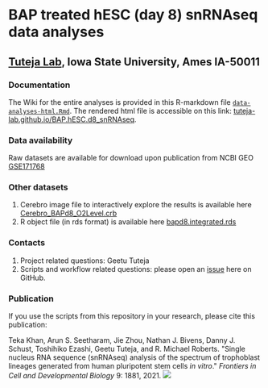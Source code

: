 # BAP treated hESC (day 8) snRNAseq data analyses

## [Tuteja Lab](https://www.tutejalab.org), Iowa State University, Ames IA-50011

### Documentation

The Wiki for the entire analyses is provided in this R-markdown file [`data-analyses-html.Rmd`](data-analyses-html.Rmd). The rendered html file is accessible on this link:  [tuteja-lab.github.io/BAP.hESC.d8_snRNAseq](https://tuteja-lab.github.io/BAP.hESC.d8_snRNAseq/index.html).

### Data availability
Raw datasets are available for download upon publication from NCBI GEO [GSE171768](https://www.ncbi.nlm.nih.gov/geo/query/acc.cgi?acc=GSE171768)

### Other datasets

1. Cerebro image file to interactively explore the results is available here [Cerebro_BAPd8_O2Level.crb](data/Cerebro_BAPd8_O2Level.crb)
2. R object file (in rds format) is available here [bapd8.integrated.rds](data/bapd8.integrated.rds)

### Contacts
1. Project related questions: Geetu Tuteja
2. Scripts and workflow related questions: please open an [issue](https://github.com/Tuteja-Lab/BAP.hESC.d8_snRNAseq/issues/new) here on GitHub.


### Publication

If you use the scripts from this repository in your research, please cite this publication:

Teka Khan, Arun S. Seetharam, Jie Zhou, Nathan J. Bivens, Danny J. Schust, Toshihiko Ezashi, Geetu Tuteja, and R. Michael Roberts. "Single nucleus RNA sequence (snRNAseq) analysis of the spectrum of trophoblast lineages generated from human pluripotent stem cells _in vitro_." _Frontiers in Cell and Developmental Biology_ 9: 1881, 2021. [<img src="https://img.shields.io/badge/-Open_Access-blue?style=flat&logo=Open-Access"/>](https://doi.org/10.3389/fcell.2021.695248)
